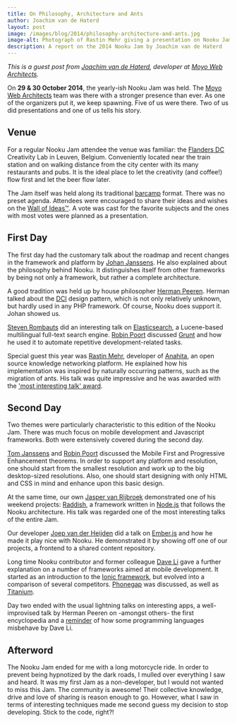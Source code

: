 ```yaml
---
title: On Philosophy, Architecture and Ants
author: Joachim van de Haterd
layout: post
image: /images/blog/2014/philosophy-architecture-and-ants.jpg
image-alt: Photograph of Rastin Mehr giving a presentation on Nooku Jam 2014 
description: A report on the 2014 Nooku Jam by Joachim van de Haterd
---
```


*This is a guest post from [Joachim van de Haterd](https://twitter.com/joachimvdhaterd), developer at [Moyo Web Architects](http://www.moyoweb.nl/).*

On **29 &amp; 30 October 2014**, the yearly-ish Nooku Jam was held. The [Moyo Web Architects](http://www.moyoweb.nl/) team was there with a stronger presence than ever. As one of the organizers put it, we keep spawning. Five of us were there. Two of us did presentations and one of us tells his story.

<!--more-->

## Venue

For a regular Nooku Jam attendee the venue was familiar: the [Flanders DC](http://flandersdc.be/) Creativity Lab in Leuven, Belgium. Conveniently located near the train station and on walking distance from the city center with its many restaurants and pubs. It is the ideal place to let the creativity (and coffee!) flow first and let the beer flow later.

The Jam itself was held along its traditional [barcamp](http://barcamp.org/w/page/405173/TheRulesOfBarCamp) format. There was no preset agenda. Attendees were encouraged to share their ideas and wishes on the [Wall of Ideas&trade;](https://twitter.com/sittcomm/status/527395866311917568/photo/1). A vote was cast for the favorite subjects and the ones with most votes were planned as a presentation.

## First Day

The first day had the customary talk about the roadmap and recent changes in the framework and platform by [Johan Janssens](https://twitter.com/johanjanssens). He also explained about the philosophy behind Nooku. It distinguishes itself from other frameworks by being not only a framework, but rather a complete architecture.

A good tradition was held up by house philosopher [Herman Peeren](https://twitter.com/HermanPeeren). Herman talked about the [DCI](http://en.wikipedia.org/wiki/Data,_context_and_interaction) design pattern, which is not only relatively unknown, but hardly used in any PHP framework. Of course, Nooku does support it. Johan showed us.

[Steven Rombauts](https://twitter.com/stevenrombauts) did an interesting talk on [Elasticsearch](http://www.elasticsearch.org/), a Lucene-based multilingual full-text search engine. [Robin Poort](https://twitter.com/rhcpoort) discussed [Grunt](http://gruntjs.com/) and how he used it to automate repetitive development-related tasks.

Special guest this year was [Rastin Mehr](https://twitter.com/rastin), developer of [Anahita](http://getanahita.com/), an open source knowledge networking platform. He explained how his implementation was inspired by naturally occurring patterns, such as the migration of ants. His talk was quite impressive and he was awarded with the ['most interesting talk' award](http://instagram.com/p/uyyL6fEoh4/?utm_source=partner&utm_medium=embed&utm_campaign=photo&modal=true).

## Second Day

Two themes were particularly characteristic to this edition of the Nooku Jam. There was much focus on mobile development and Javascript frameworks. Both were extensively covered during the second day.

[Tom Janssens](https://twitter.com/janssenstom) and [Robin Poort](https://twitter.com/rhcpoort) discussed the Mobile First and Progressive Enhancement theorems. In order to support any platform and resolution, one should start from the smallest resolution and work up to the big desktop-sized resolutions. Also, one should start designing with only HTML and CSS in mind and enhance upon this basic design.

At the same time, our own [Jasper van Rijbroek](https://twitter.com/JaspervanRijbro) demonstrated one of his weekend projects: [Raddish](https://github.com/JaspervRijbroek/raddish), a framework written in [Node.js](http://nodejs.org/) that follows the Nooku architecture. His talk was regarded one of the most interesting talks of the entire Jam.

Our developer [Joep van der Heijden](https://twitter.com/Klaasvaak_) did a talk on [Ember.js](http://emberjs.com/) and how he made it play nice with Nooku. He demonstrated it by showing off one of our projects, a frontend to a shared content repository.

Long time Nooku contributor and former colleague [Dave Li](https://twitter.com/holeedave) gave a further explanation on a number of frameworks aimed at mobile development. It started as an introduction to the [Ionic framework](http://ionicframework.com/), but evolved into a comparison of several competitors. [Phonegap](http://phonegap.com/) was discussed, as well as [Titanium](http://www.appcelerator.com/titanium/).

Day two ended with the usual lightning talks on interesting apps, a well-improvised talk by Herman Peeren on -amongst others- the first encyclopedia and a [reminder](https://www.destroyallsoftware.com/talks/wat) of how some programming languages misbehave by Dave Li.

## Afterword

The Nooku Jam ended for me with a long motorcycle ride. In order to prevent being hypnotized by the dark roads, I mulled over everything I saw and heard. It was my first Jam as a non-developer, but I would not wanted to miss this Jam. The community is awesome! Their collective knowledge, drive and love of sharing is reason enough to go. However, what I saw in terms of interesting techniques made me second guess my decision to stop developing. Stick to the code, right?!
